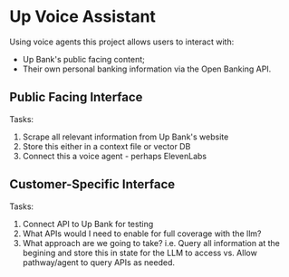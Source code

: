 # Up Voice Assistant

Using voice agents this project allows users to interact with:

- Up Bank's public facing content;
- Their own personal banking information via the Open Banking API.

## Public Facing Interface

Tasks:

1. Scrape all relevant information from Up Bank's website
2. Store this either in a context file or vector DB
3. Connect this a voice agent - perhaps ElevenLabs

## Customer-Specific Interface

Tasks:

1. Connect API to Up Bank for testing
2. What APIs would I need to enable for full coverage with the llm?
3. What approach are we going to take?
   i.e. Query all information at the begining and store this in state for the LLM to access vs. Allow pathway/agent to query APIs as needed.

